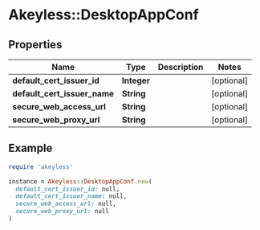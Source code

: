 # Akeyless::DesktopAppConf

## Properties

| Name | Type | Description | Notes |
| ---- | ---- | ----------- | ----- |
| **default_cert_issuer_id** | **Integer** |  | [optional] |
| **default_cert_issuer_name** | **String** |  | [optional] |
| **secure_web_access_url** | **String** |  | [optional] |
| **secure_web_proxy_url** | **String** |  | [optional] |

## Example

```ruby
require 'akeyless'

instance = Akeyless::DesktopAppConf.new(
  default_cert_issuer_id: null,
  default_cert_issuer_name: null,
  secure_web_access_url: null,
  secure_web_proxy_url: null
)
```


